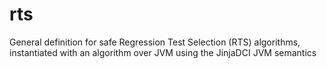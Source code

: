 # rts
General definition for safe Regression Test Selection (RTS) algorithms, instantiated with an algorithm over JVM using the JinjaDCI JVM semantics
